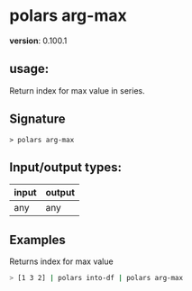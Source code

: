 # polars arg-max

**version**: 0.100.1

## **usage**:

Return index for max value in series.

## Signature

`> polars arg-max `

## Input/output types:

| input | output |
| ----- | ------ |
| any   | any    |

## Examples

Returns index for max value

```bash
> [1 3 2] | polars into-df | polars arg-max
```
